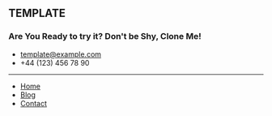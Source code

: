 ## TEMPLATE

### Are You Ready to try it? Don't be Shy, Clone Me!

- template@example.com
- +44 (123) 456 78 90

<hr>

- [Home]('/')
- [Blog]('/blog/')
- [Contact]('/contact')
